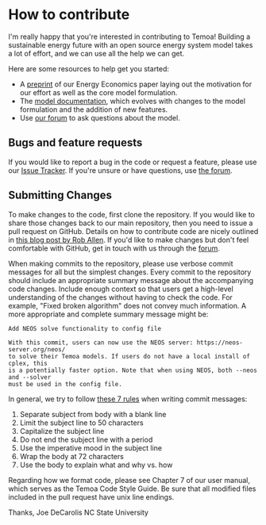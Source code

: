 # How to contribute #

I'm really happy that you're interested in contributing to Temoa! Building a sustainable energy future with an open source energy system model takes a lot of effort, and we can use all the help we can get.

Here are some resources to help get you started:
* A [preprint](https://temoacloud.com/wp-content/uploads/2019/12/Hunter_etal_2013.pdf) of our Energy Economics paper laying out the motivation for our effort as well as the core model formulation.
* The [model documentation](https://temoacloud.com/docs/), which evolves with changes to the model formulation and the addition of new features.
* Use [our forum](https://groups.google.com/forum/#!forum/temoa-project) to ask questions about the model.

## Bugs and feature requests ##
If you would like to report a bug in the code or request a feature, please use our [Issue Tracker](https://github.com/TemoaProject/temoa/issues). If you're unsure or have questions, use [the forum](https://groups.google.com/forum/#!forum/). 

## Submitting Changes ##

To make changes to the code, first clone the repository. If you would like to share those changes back to our main repository, then you need to issue a pull request on GitHub. Details on how to contribute code are nicely outlined in [this blog post by Rob Allen](https://akrabat.com/the-beginners-guide-to-contributing-to-a-github-project/). If you'd like to make changes but don't feel comfortable with GitHub, get in touch with us through the [forum](https://groups.google.com/forum/#!forum/).

When making commits to the repository, please use verbose commit messages for all but the simplest changes. Every commit to the repository should include an appropriate summary message about the accompanying code changes.  Include enough context so that users get a high-level understanding of the changes without having to check the code.  For example, "Fixed broken algorithm" does not convey much information.  A more appropriate and complete summary message might be:

```
Add NEOS solve functionality to config file

With this commit, users can now use the NEOS server: https://neos-server.org/neos/ 
to solve their Temoa models. If users do not have a local install of cplex, this 
is a potentially faster option. Note that when using NEOS, both --neos and --solver 
must be used in the config file.
```

In general, we try to follow [these 7 rules](https://chris.beams.io/posts/git-commit/) when writing commit messages:

1. Separate subject from body with a blank line
2. Limit the subject line to 50 characters
3. Capitalize the subject line
4. Do not end the subject line with a period
5. Use the imperative mood in the subject line
6. Wrap the body at 72 characters
7. Use the body to explain what and why vs. how

Regarding how we format code, please see Chapter 7 of our user manual, which serves as the Temoa Code Style Guide. Be sure that all modified files included in the pull request have unix line endings.

Thanks,
Joe DeCarolis
NC State University
